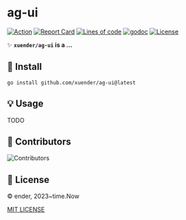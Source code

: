 # ag-ui

[![Action][action-svg]][action-url]
[![Report Card][goreport-svg]][goreport-url]
[![Lines of code][lines-svg]][lines-url]
[![godoc][godoc-svg]][godoc-url]
[![License][license-svg]][license-url]

✨ **`xuender/ag-ui` is a ...**

## 🚀 Install

```shell
go install github.com/xuender/ag-ui@latest
```

## 💡 Usage

TODO

## 👤 Contributors

![Contributors][contributors-svg]

## 📝 License

© ender, 2023~time.Now

[MIT LICENSE][license-url]

[action-url]: https://github.com/xuender/ag-ui/actions
[action-svg]: https://github.com/xuender/ag-ui/workflows/Go/badge.svg

[goreport-url]: https://goreportcard.com/report/github.com/xuender/ag-ui
[goreport-svg]: https://goreportcard.com/badge/github.com/xuender/ag-ui

[godoc-url]: https://godoc.org/github.com/xuender/ag-ui
[godoc-svg]: https://godoc.org/github.com/xuender/ag-ui?status.svg

[license-url]: https://github.com/xuender/ag-ui/blob/master/LICENSE
[license-svg]: https://img.shields.io/badge/license-MIT-blue.svg

[contributors-svg]: https://contrib.rocks/image?repo=xuender/ag-ui

[lines-svg]: https://sloc.xyz/github/xuender/ag-ui
[lines-url]: https://github.com/boyter/scc
